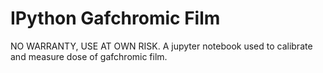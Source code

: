 # IPython Gafchromic Film

NO WARRANTY, USE AT OWN RISK.
A jupyter notebook used to calibrate and measure dose of gafchromic film.
